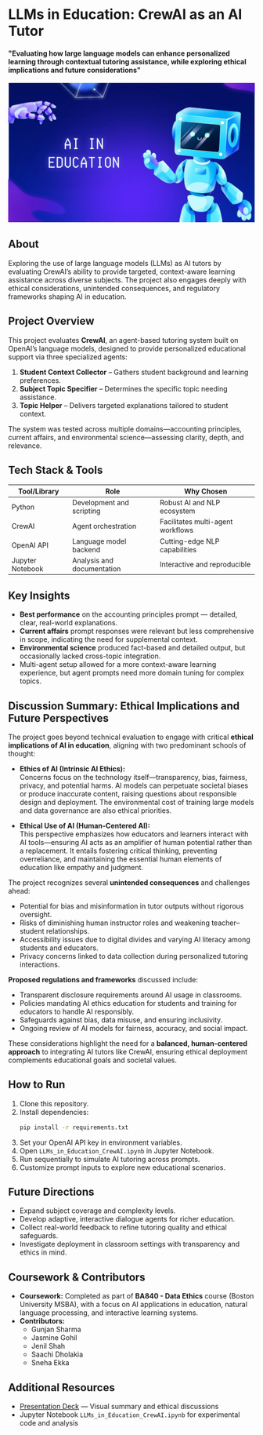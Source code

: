 # LLMs in Education: CrewAI as an AI Tutor  
#### "Evaluating how large language models can enhance personalized learning through contextual tutoring assistance, while exploring ethical implications and future considerations"

![](https://github.com/SnehaEkka/BA840-LLMs-in-Education-CrewAI/blob/main/ai-in-edu-banner.jpg)

## About  
Exploring the use of large language models (LLMs) as AI tutors by evaluating CrewAI’s ability to provide targeted, context-aware learning assistance across diverse subjects. The project also engages deeply with ethical considerations, unintended consequences, and regulatory frameworks shaping AI in education.

## Project Overview  
This project evaluates **CrewAI**, an agent-based tutoring system built on OpenAI’s language models, designed to provide personalized educational support via three specialized agents:

1. **Student Context Collector** – Gathers student background and learning preferences.  
2. **Subject Topic Specifier** – Determines the specific topic needing assistance.  
3. **Topic Helper** – Delivers targeted explanations tailored to student context.

The system was tested across multiple domains—accounting principles, current affairs, and environmental science—assessing clarity, depth, and relevance.

## Tech Stack & Tools  

| Tool/Library    | Role                          | Why Chosen                       |
|-----------------|-------------------------------|---------------------------------|
| Python          | Development and scripting     | Robust AI and NLP ecosystem      |
| CrewAI          | Agent orchestration           | Facilitates multi-agent workflows|
| OpenAI API      | Language model backend        | Cutting-edge NLP capabilities    |
| Jupyter Notebook| Analysis and documentation    | Interactive and reproducible     |

## Key Insights  
- **Best performance** on the accounting principles prompt — detailed, clear, real-world explanations.
- **Current affairs** prompt responses were relevant but less comprehensive in scope, indicating the need for supplemental context.
- **Environmental science** produced fact-based and detailed output, but occasionally lacked cross-topic integration.
- Multi-agent setup allowed for a more context-aware learning experience, but agent prompts need more domain tuning for complex topics.

## Discussion Summary: Ethical Implications and Future Perspectives  

The project goes beyond technical evaluation to engage with critical **ethical implications of AI in education**, aligning with two predominant schools of thought:

- **Ethics of AI (Intrinsic AI Ethics):**  
  Concerns focus on the technology itself—transparency, bias, fairness, privacy, and potential harms. AI models can perpetuate societal biases or produce inaccurate content, raising questions about responsible design and deployment. The environmental cost of training large models and data governance are also ethical priorities.

- **Ethical Use of AI (Human-Centered AI):**  
  This perspective emphasizes how educators and learners interact with AI tools—ensuring AI acts as an amplifier of human potential rather than a replacement. It entails fostering critical thinking, preventing overreliance, and maintaining the essential human elements of education like empathy and judgment.

The project recognizes several **unintended consequences** and challenges ahead:

- Potential for bias and misinformation in tutor outputs without rigorous oversight.  
- Risks of diminishing human instructor roles and weakening teacher–student relationships.  
- Accessibility issues due to digital divides and varying AI literacy among students and educators.  
- Privacy concerns linked to data collection during personalized tutoring interactions.

**Proposed regulations and frameworks** discussed include:  
- Transparent disclosure requirements around AI usage in classrooms.  
- Policies mandating AI ethics education for students and training for educators to handle AI responsibly.  
- Safeguards against bias, data misuse, and ensuring inclusivity.  
- Ongoing review of AI models for fairness, accuracy, and social impact.

These considerations highlight the need for a **balanced, human-centered approach** to integrating AI tutors like CrewAI, ensuring ethical deployment complements educational goals and societal values.

## How to Run  
1. Clone this repository.  
2. Install dependencies:  
   ```bash
   pip install -r requirements.txt
   ```
3. Set your OpenAI API key in environment variables.  
4. Open `LLMs_in_Education_CrewAI.ipynb` in Jupyter Notebook.  
5. Run sequentially to simulate AI tutoring across prompts.  
6. Customize prompt inputs to explore new educational scenarios.

## Future Directions  
- Expand subject coverage and complexity levels.  
- Develop adaptive, interactive dialogue agents for richer education.  
- Collect real-world feedback to refine tutoring quality and ethical safeguards.  
- Investigate deployment in classroom settings with transparency and ethics in mind.

## Coursework & Contributors 
- **Coursework:** Completed as part of **BA840 - Data Ethics** course (Boston University MSBA), with a focus on AI applications in education, natural language processing, and interactive learning systems.
- **Contributors:**  
  - Gunjan Sharma
  - Jasmine Gohil
  - Jenil Shah
  - Saachi Dholakia
  - Sneha Ekka

## Additional Resources  
- [Presentation Deck](https://www.canva.com/design/DAGGGeWhm3Q/3Bk2eS920vaDcU5u3ZAVwQ/view?utm_content=DAGGGeWhm3Q&utm_campaign=designshare&utm_medium=link2&utm_source=uniquelinks&utlId=h433c6e3737) — Visual summary and ethical discussions  
- Jupyter Notebook `LLMs_in_Education_CrewAI.ipynb` for experimental code and analysis
